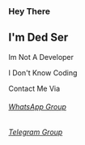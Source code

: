 ### Hey There

## I'm Ded Ser 

Im Not A Developer

I Don't Know Coding

Contact Me Via 

###### [WhatsApp Group](https://chat.whatsapp.com/DNmM96MfccfDpSm121toel) 

###### [Telegram Group](https://t.me/joinchat/gtbPW3a41vYzYzBl) 
